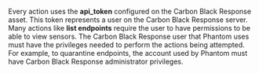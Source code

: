 Every action uses the **api_token** configured on the Carbon Black Response asset. This token
represents a user on the Carbon Black Response server. Many actions like **list endpoints** require
the user to have permissions to be able to view sensors. The Carbon Black Response user that Phantom
uses must have the privileges needed to perform the actions being attempted. For example, to
quarantine endpoints, the account used by Phantom must have Carbon Black Response administrator
privileges.
